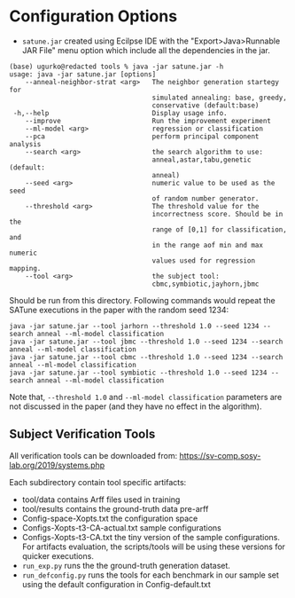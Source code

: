 # Configuration Options

- `satune.jar` created using Ecilpse IDE with the "Export>Java>Runnable JAR File" menu option which include all the dependencies in the jar.

```shell
(base) ugurko@redacted tools % java -jar satune.jar -h
usage: java -jar satune.jar [options]
    --anneal-neighbor-strat <arg>   The neighbor generation startegy for
                                    simulated annealing: base, greedy,
                                    conservative (default:base)
 -h,--help                          Display usage info.
    --improve                       Run the improvement experiment
    --ml-model <arg>                regression or classification
    --pca                           perform principal component analysis
    --search <arg>                  the search algorithm to use:
                                    anneal,astar,tabu,genetic (default:
                                    anneal)
    --seed <arg>                    numeric value to be used as the seed
                                    of random number generator.
    --threshold <arg>               The threshold value for the
                                    incorrectness score. Should be in the
                                    range of [0,1] for classification, and
                                    in the range aof min and max numeric
                                    values used for regression mapping.
    --tool <arg>                    the subject tool:
                                    cbmc,symbiotic,jayhorn,jbmc
```

Should be run from this directory. Following commands would repeat the SATune executions in the paper with the random seed 1234:
```shell
java -jar satune.jar --tool jarhorn --threshold 1.0 --seed 1234 --search anneal --ml-model classification
java -jar satune.jar --tool jbmc --threshold 1.0 --seed 1234 --search anneal --ml-model classification
java -jar satune.jar --tool cbmc --threshold 1.0 --seed 1234 --search anneal --ml-model classification
java -jar satune.jar --tool symbiotic --threshold 1.0 --seed 1234 --search anneal --ml-model classification
```

Note that, `--threshold 1.0` and `--ml-model classification` parameters are not discussed in the paper (and they have no effect in the algorithm).

## Subject Verification Tools

All verification tools can be downloaded from: https://sv-comp.sosy-lab.org/2019/systems.php

Each subdirectory contain tool specific artifacts:
 - tool/data contains Arff files used in training
 - tool/results contains the ground-truth data pre-arff
 - Config-space-Xopts.txt the configuration space
 - Configs-Xopts-t3-CA-actual.txt sample configurations
  - Configs-Xopts-t3-CA.txt the tiny version of the sample configurations. For artifacts evaluation, the scripts/tools will be using these versions for quicker executions.
 - `run_exp.py` runs the the ground-truth generation dataset.
 - `run_defconfig.py` runs the tools for each benchmark in our sample set using the default configuration in Config-default.txt
